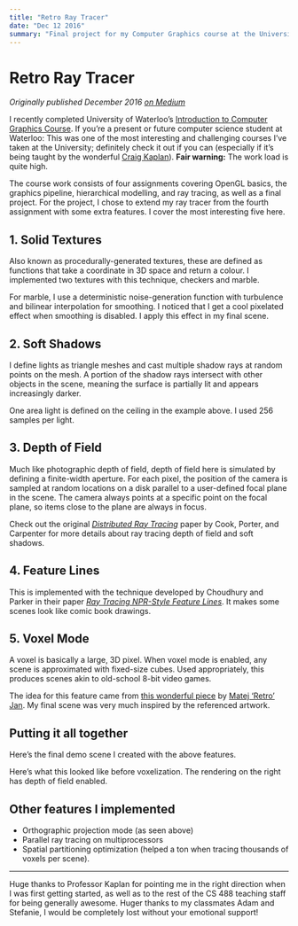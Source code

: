 ```yaml
---
title: "Retro Ray Tracer"
date: "Dec 12 2016"
summary: "Final project for my Computer Graphics course at the University of Waterloo"
---
```


# Retro Ray Tracer

_Originally published December 2016 [on Medium](https://medium.com/@nfrasser/retro-ray-tracing-eb0437d04eae)_

I recently completed University of Waterloo’s [Introduction to Computer Graphics Course](https://www.student.cs.uwaterloo.ca/~cs488/Fall2016/index.html).
If you’re a present or future computer science student at Waterloo: This was one
of the most interesting and challenging courses I’ve taken at the University;
definitely check it out if you can (especially if it’s being taught by the
wonderful [Craig Kaplan](http://www.cgl.uwaterloo.ca/csk/)). **Fair warning:**
The work load is quite high.

The course work consists of four assignments covering OpenGL basics, the
graphics pipeline, hierarchical modelling, and ray tracing, as well as a final
project. For the project, I chose to extend my ray tracer from the fourth
assignment with some extra features. I cover the most interesting five here.

## 1. Solid Textures

Also known as procedurally-generated textures, these are defined as functions
that take a coordinate in 3D space and return a colour. I implemented two
textures with this technique, checkers and marble.

For marble, I use a deterministic noise-generation function with turbulence and
bilinear interpolation for smoothing. I noticed that I get a cool pixelated
effect when smoothing is disabled. I apply this effect in my final scene.

## 2. Soft Shadows

I define lights as triangle meshes and cast multiple shadow rays at random
points on the mesh. A portion of the shadow rays intersect with other objects in
the scene, meaning the surface is partially lit and appears increasingly darker.

One area light is defined on the ceiling in the example above. I used 256
samples per light.

## 3. Depth of Field

Much like photographic depth of field, depth of field here is simulated by
defining a finite-width aperture. For each pixel, the position of the camera is
sampled at random locations on a disk parallel to a user-defined focal plane in
the scene. The camera always points at a specific point on the focal plane, so
items close to the plane are always in focus.

Check out the original _[Distributed Ray Tracing](http://artis.inrialpes.fr/Enseignement/TRSA/CookDistributed84.pdf)_
paper by Cook, Porter, and Carpenter for more details about ray tracing depth of
field and soft shadows.

## 4. Feature Lines

This is implemented with the technique developed by Choudhury and Parker in
their paper _[Ray Tracing NPR-Style Feature Lines](http://hodad.bioen.utah.edu/publications/choudhury09/NPR-lines.NPAR09.pdf)_.
It makes some scenes look like comic book drawings.

## 5. Voxel Mode

A voxel is basically a large, 3D pixel. When voxel mode is enabled, any scene is
approximated with fixed-size cubes. Used appropriately, this produces scenes
akin to old-school 8-bit video games.

The idea for this feature came from [this wonderful piece](https://medium.com/retronator-magazine/pixels-and-voxels-the-long-answer-5889ecc18190)
by [Matej ‘Retro’ Jan](https://medium.com/@retronator). My final scene was very
much inspired by the referenced artwork.

## Putting it all together

Here’s the final demo scene I created with the above features.

Here’s what this looked like before voxelization. The rendering on the right has
depth of field enabled.

## Other features I implemented

- Orthographic projection mode (as seen above)
- Parallel ray tracing on multiprocessors
- Spatial partitioning optimization (helped a ton when tracing thousands of
  voxels per scene).

---

Huge thanks to Professor Kaplan for pointing me in the right direction when I
was first getting started, as well as to the rest of the CS 488 teaching staff
for being generally awesome. Huger thanks to my classmates Adam and Stefanie, I
would be completely lost without your emotional support!
